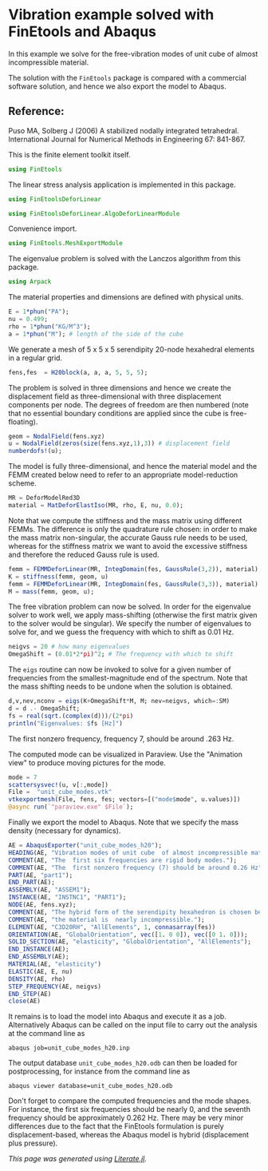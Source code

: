 # Vibration example  solved with FinEtools and Abaqus

In this example we solve for the free-vibration modes of unit cube  of almost incompressible material.

The solution with the `FinEtools` package is compared with a commercial software  solution, and hence we also export the model to Abaqus.

## Reference:
Puso MA, Solberg J (2006) A stabilized nodally integrated tetrahedral. International Journal for Numerical Methods in Engineering 67: 841-867.

This is the finite element toolkit itself.

```julia
using FinEtools
```

The linear stress analysis application is implemented in this package.

```julia
using FinEtoolsDeforLinear

using FinEtoolsDeforLinear.AlgoDeforLinearModule
```

Convenience import.

```julia
using FinEtools.MeshExportModule
```

The eigenvalue problem is solved with the Lanczos algorithm from this package.

```julia
using Arpack
```

The material properties and dimensions are defined with physical units.

```julia
E = 1*phun("PA");
nu = 0.499;
rho = 1*phun("KG/M^3");
a = 1*phun("M"); # length of the side of the cube
```

We generate a mesh of  5 x 5 x 5 serendipity 20-node hexahedral elements in a regular grid.

```julia
fens,fes  = H20block(a, a, a, 5, 5, 5);
```

The problem is solved in three dimensions and hence we create the  displacement field as three-dimensional with three displacement components per node. The degrees of freedom are then numbered  (note that no essential boundary conditions are applied since the cube is free-floating).

```julia
geom = NodalField(fens.xyz)
u = NodalField(zeros(size(fens.xyz,1),3)) # displacement field
numberdofs!(u);
```

The model is fully three-dimensional, and hence the material model  and the FEMM created below need to refer to an appropriate model-reduction scheme.

```julia
MR = DeforModelRed3D
material = MatDeforElastIso(MR, rho, E, nu, 0.0);
```

Note that we compute the stiffness  and the mass matrix using different FEMMs. The difference  is only the quadrature rule chosen: in order to make the mass matrix  non-singular, the accurate  Gauss rule  needs to be used, whereas for the stiffness matrix we want to avoid the excessive stiffness  and therefore  the reduced Gauss rule is used.

```julia
femm = FEMMDeforLinear(MR, IntegDomain(fes, GaussRule(3,2)), material);
K = stiffness(femm, geom, u)
femm = FEMMDeforLinear(MR, IntegDomain(fes, GaussRule(3,3)), material)
M = mass(femm, geom, u);
```

The free vibration problem  can now be solved.   In order for the eigenvalue solver  to work well, we apply mass-shifting (otherwise the first matrix given to the solver would be singular). We specify the number of eigenvalues to solve for, and we  guess the frequency  with which to shift as 0.01 Hz.

```julia
neigvs = 20 # how many eigenvalues
OmegaShift = (0.01*2*pi)^2; # The frequency with which to shift
```

The `eigs` routine can now be invoked to solve for a given number of frequencies from the smallest-magnitude end of the spectrum. Note that the mass shifting  needs to be undone when the solution is obtained.

```julia
d,v,nev,nconv = eigs(K+OmegaShift*M, M; nev=neigvs, which=:SM)
d = d .- OmegaShift;
fs = real(sqrt.(complex(d)))/(2*pi)
println("Eigenvalues: $fs [Hz]")
```

The first nonzero frequency, frequency 7, should be around .263 Hz.

The computed mode can be visualized in Paraview. Use the  "Animation view" to produce moving pictures for the mode.

```julia
mode = 7
scattersysvec!(u, v[:,mode])
File =  "unit_cube_modes.vtk"
vtkexportmesh(File, fens, fes; vectors=[("mode$mode", u.values)])
@async run(`"paraview.exe" $File`);
```

Finally  we export the model to Abaqus.  Note that we specify the mass density (necessary for dynamics).

```julia
AE = AbaqusExporter("unit_cube_modes_h20");
HEADING(AE, "Vibration modes of unit cube  of almost incompressible material.");
COMMENT(AE, "The  first six frequencies are rigid body modes.");
COMMENT(AE, "The  first nonzero frequency (7) should be around 0.26 Hz");
PART(AE, "part1");
END_PART(AE);
ASSEMBLY(AE, "ASSEM1");
INSTANCE(AE, "INSTNC1", "PART1");
NODE(AE, fens.xyz);
COMMENT(AE, "The hybrid form of the serendipity hexahedron is chosen because");
COMMENT(AE, "the material is  nearly incompressible.");
ELEMENT(AE, "C3D20RH", "AllElements", 1, connasarray(fes))
ORIENTATION(AE, "GlobalOrientation", vec([1. 0 0]), vec([0 1. 0]));
SOLID_SECTION(AE, "elasticity", "GlobalOrientation", "AllElements");
END_INSTANCE(AE);
END_ASSEMBLY(AE);
MATERIAL(AE, "elasticity")
ELASTIC(AE, E, nu)
DENSITY(AE, rho)
STEP_FREQUENCY(AE, neigvs)
END_STEP(AE)
close(AE)
```

It remains is to load the model into Abaqus and execute it as a job. Alternatively Abaqus can be called on the input file to carry out the analysis at the command line as
```
abaqus job=unit_cube_modes_h20.inp
```
The output database `unit_cube_modes_h20.odb` can then be loaded for postprocessing, for instance from the command line as
```
abaqus viewer database=unit_cube_modes_h20.odb
```
Don't forget to compare the computed frequencies and the mode shapes.  For instance, the first six frequencies should be nearly 0, and the seventh frequency should be approximately  0.262 Hz. There may be  very minor differences due to the fact that  the
FinEtools formulation is purely displacement-based, whereas the Abaqus model is hybrid (displacement plus pressure).

*This page was generated using [Literate.jl](https://github.com/fredrikekre/Literate.jl).*

